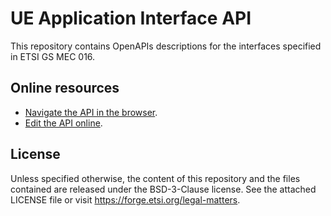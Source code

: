 # UE Application Interface API

This repository contains OpenAPIs descriptions for the interfaces specified in ETSI GS MEC 016.

## Online resources

* [Navigate the API in the browser](https://forge.etsi.org/swagger/ui/?url=https://forge.etsi.org/rep/mec/gs016-ue-app-api/raw/master/UEAppInterfaceApi.yaml).
* [Edit the API online](https://forge.etsi.org/swagger/editor/?url=https://forge.etsi.org/gitlab/mec/gs016-ue-app-api/raw/master/UEAppInterfaceApi.yaml).

## License

Unless specified otherwise, the content of this repository and the files 
contained are released under the BSD-3-Clause license.
See the attached LICENSE file or visit https://forge.etsi.org/legal-matters.

